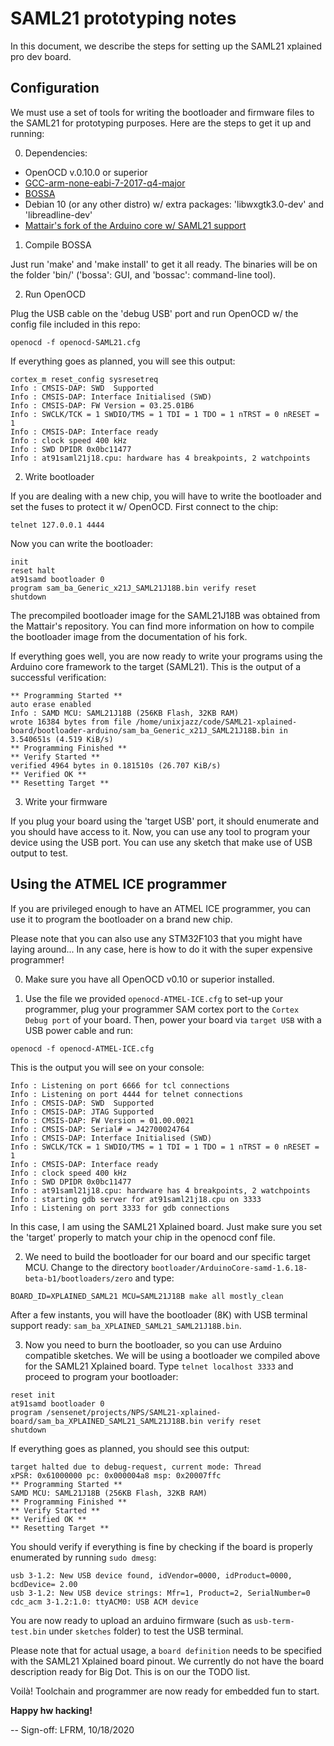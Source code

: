 # SAML21 prototyping notes

In this document, we describe the steps for setting up the SAML21 xplained 
pro dev board.

## Configuration

We must use a set of tools for writing the bootloader and firmware files to the 
SAML21 for prototyping purposes. Here are the steps to get it up and running:

0. Dependencies:

- OpenOCD v.0.10.0 or superior
- [GCC-arm-none-eabi-7-2017-q4-major](https://developer.arm.com/tools-and-software/open-source-software/developer-tools/gnu-toolchain/gnu-rm/downloads)
- [BOSSA](https://github.com/shumatech/BOSSA/releases)
- Debian 10 (or any other distro) w/ extra packages: 'libwxgtk3.0-dev' and 'libreadline-dev'
- [Mattair's fork of the Arduino core w/ SAML21 support](https://github.com/mattairtech/ArduinoCore-samd)

1. Compile BOSSA
 
Just run 'make' and 'make install' to get it all ready. The binaries will
be on the folder 'bin/' ('bossa': GUI, and 'bossac': command-line tool).

2. Run OpenOCD

Plug the USB cable on the 'debug USB' port and run OpenOCD w/ the config file 
included in this repo:

```
openocd -f openocd-SAML21.cfg
```
If everything goes as planned, you will see this output:

```
cortex_m reset_config sysresetreq
Info : CMSIS-DAP: SWD  Supported
Info : CMSIS-DAP: Interface Initialised (SWD)
Info : CMSIS-DAP: FW Version = 03.25.01B6
Info : SWCLK/TCK = 1 SWDIO/TMS = 1 TDI = 1 TDO = 1 nTRST = 0 nRESET = 1
Info : CMSIS-DAP: Interface ready
Info : clock speed 400 kHz
Info : SWD DPIDR 0x0bc11477
Info : at91saml21j18.cpu: hardware has 4 breakpoints, 2 watchpoints
``` 

2. Write bootloader

If you are dealing with a new chip, you will have to write the bootloader
and set the fuses to protect it w/ OpenOCD. First connect to the chip:

```
telnet 127.0.0.1 4444 
```
Now you can write the bootloader:

```
init
reset halt
at91samd bootloader 0
program sam_ba_Generic_x21J_SAML21J18B.bin verify reset
shutdown
```
The precompiled bootloader image for the SAML21J18B was obtained from the Mattair's 
repository. You can find more information on how to compile the bootloader image 
from the documentation of his fork.

If everything goes well, you are now ready to write your programs using the Arduino 
core framework to the target (SAML21). This is the output of a successful verification:

```
** Programming Started **
auto erase enabled
Info : SAMD MCU: SAML21J18B (256KB Flash, 32KB RAM)
wrote 16384 bytes from file /home/unixjazz/code/SAML21-xplained-board/bootloader-arduino/sam_ba_Generic_x21J_SAML21J18B.bin in 3.540651s (4.519 KiB/s)
** Programming Finished **
** Verify Started **
verified 4964 bytes in 0.181510s (26.707 KiB/s)
** Verified OK **
** Resetting Target **
``` 

3. Write your firmware

If you plug your board using the 'target USB' port, it should enumerate and 
you should have access to it. Now, you can use any tool to program your device
using the USB port. You can use any sketch that make use of USB output to test.

## Using the ATMEL ICE programmer

If you are privileged enough to have an ATMEL ICE programmer, you can use it to program
the bootloader on a brand new chip. 

Please note that you can also use any STM32F103 that you might have laying around... 
In any case, here is how to do it with the super expensive programmer!

0. Make sure you have all OpenOCD v0.10 or superior installed.  

1. Use the file we provided `openocd-ATMEL-ICE.cfg` to set-up your programmer, plug 
your programmer SAM cortex port to the `Cortex Debug port` of your board. Then, power
your board via `target USB` with a USB power cable and run:

`openocd -f openocd-ATMEL-ICE.cfg`

This is the output you will see on your console:

```
Info : Listening on port 6666 for tcl connections
Info : Listening on port 4444 for telnet connections
Info : CMSIS-DAP: SWD  Supported
Info : CMSIS-DAP: JTAG Supported
Info : CMSIS-DAP: FW Version = 01.00.0021
Info : CMSIS-DAP: Serial# = J42700024764
Info : CMSIS-DAP: Interface Initialised (SWD)
Info : SWCLK/TCK = 1 SWDIO/TMS = 1 TDI = 1 TDO = 1 nTRST = 0 nRESET = 1
Info : CMSIS-DAP: Interface ready
Info : clock speed 400 kHz
Info : SWD DPIDR 0x0bc11477
Info : at91saml21j18.cpu: hardware has 4 breakpoints, 2 watchpoints
Info : starting gdb server for at91saml21j18.cpu on 3333
Info : Listening on port 3333 for gdb connections
```

In this case, I am using the SAML21 Xplained board. Just make sure you set 
the 'target' properly to match your chip in the openocd conf file.

2. We need to build the bootloader for our board and our specific target MCU.
Change to the directory `bootloader/ArduinoCore-samd-1.6.18-beta-b1/bootloaders/zero`
and type:

```
BOARD_ID=XPLAINED_SAML21 MCU=SAML21J18B make all mostly_clean
```
After a few instants, you will have the bootloader (8K) with USB terminal support ready:
`sam_ba_XPLAINED_SAML21_SAML21J18B.bin`.

3. Now you need to burn the bootloader, so you can use Arduino compatible
sketches. We will be using a bootloader we compiled above for the SAML21 Xplained board.
Type `telnet localhost 3333` and proceed to program your bootloader:

```
reset init
at91samd bootloader 0
program /sensenet/projects/NPS/SAML21-xplained-board/sam_ba_XPLAINED_SAML21_SAML21J18B.bin verify reset
shutdown
```

If everything goes as planned, you should see this output:

```
target halted due to debug-request, current mode: Thread 
xPSR: 0x61000000 pc: 0x000004a8 msp: 0x20007ffc
** Programming Started **
SAMD MCU: SAML21J18B (256KB Flash, 32KB RAM)
** Programming Finished **
** Verify Started **
** Verified OK **
** Resetting Target **
```

You should verify if everything is fine by checking if the board is properly enumerated
by running `sudo dmesg`:

```
usb 3-1.2: New USB device found, idVendor=0000, idProduct=0000, bcdDevice= 2.00
usb 3-1.2: New USB device strings: Mfr=1, Product=2, SerialNumber=0
cdc_acm 3-1.2:1.0: ttyACM0: USB ACM device
```

You are now ready to upload an arduino firmware (such as `usb-term-test.bin` under `sketches`
folder) to test the USB terminal.

Please note that for actual usage, a `board definition` needs to be specified with the 
SAML21 Xplained board pinout. We currently do not have the board description ready for Big Dot. 
This is on our the TODO list.

Voilà! Toolchain and programmer are now ready for embedded fun to start.

__Happy hw hacking!__

-- Sign-off: LFRM, 10/18/2020

